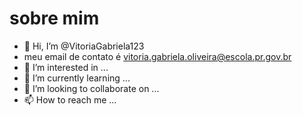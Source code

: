 # sobre mim
- 👋 Hi, I’m @VitoriaGabriela123
- meu email de contato é vitoria.gabriela.oliveira@escola.pr.gov.br
- 👀 I’m interested in ...
- 🌱 I’m currently learning ...
- 💞️ I’m looking to collaborate on ...
- 📫 How to reach me ...

